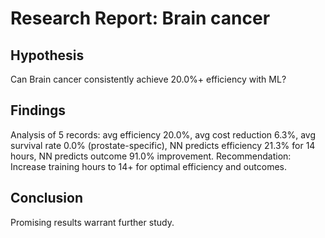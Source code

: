 # Research Report: Brain cancer

## Hypothesis
Can Brain cancer consistently achieve 20.0%+ efficiency with ML?

## Findings
Analysis of 5 records: avg efficiency 20.0%, avg cost reduction 6.3%, avg survival rate 0.0% (prostate-specific), NN predicts efficiency 21.3% for 14 hours, NN predicts outcome 91.0% improvement. Recommendation: Increase training hours to 14+ for optimal efficiency and outcomes.

## Conclusion
Promising results warrant further study.